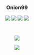 
<!-- ![skill](https://github-readme-stats.vercel.app/api/top-langs/?username=onion99&hide_border=true&hide=javascript,html) -->

<h3 align="center"><strong>Onion99</strong></h3>

<p align="center"> 
<img src="https://img.shields.io/badge/language-kotlin-purple.svg"/>
<img src="https://img.shields.io/badge/language-java-purple.svg"/>
<img src="https://img.shields.io/badge/language-dart-purple.svg"/>
<img src="https://img.shields.io/badge/license-Apache-blue"/> 
</p>
<br/>

<p align="center"> <img src="https://github-readme-stats.vercel.app/api?username=onion99&count_private=true&hide=contribs&bg_color=30,e96443,904e95&title_color=fff&text_color=fff" /> </p>
<p align="center"> <img src="https://github-readme-stats.vercel.app/api/top-langs/?username=onion99&hide_border=true&hide=javascript,html" /> </p>


<br/>
